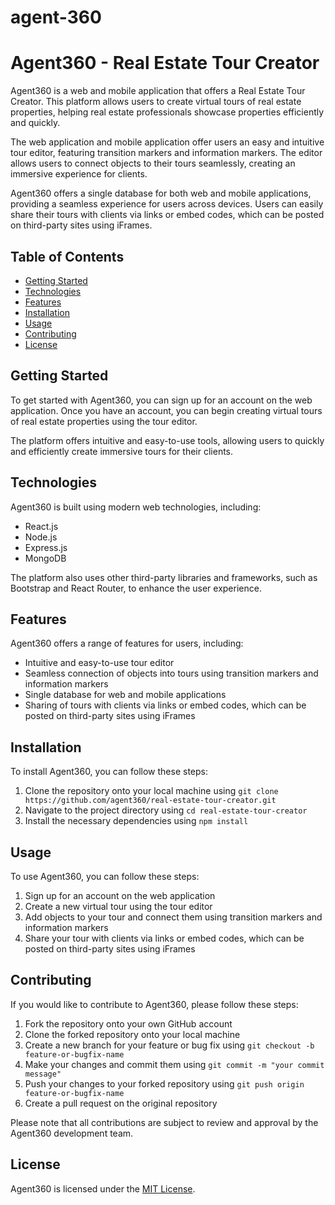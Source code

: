 # agent-360


# Agent360 - Real Estate Tour Creator

Agent360 is a web and mobile application that offers a Real Estate Tour Creator. This platform allows users to create virtual tours of real estate properties, helping real estate professionals showcase properties efficiently and quickly.

The web application and mobile application offer users an easy and intuitive tour editor, featuring transition markers and information markers. The editor allows users to connect objects to their tours seamlessly, creating an immersive experience for clients.

Agent360 offers a single database for both web and mobile applications, providing a seamless experience for users across devices. Users can easily share their tours with clients via links or embed codes, which can be posted on third-party sites using iFrames.

## Table of Contents
- [Getting Started](#getting-started)
- [Technologies](#technologies)
- [Features](#features)
- [Installation](#installation)
- [Usage](#usage)
- [Contributing](#contributing)
- [License](#license)

## Getting Started

To get started with Agent360, you can sign up for an account on the web application. Once you have an account, you can begin creating virtual tours of real estate properties using the tour editor.

The platform offers intuitive and easy-to-use tools, allowing users to quickly and efficiently create immersive tours for their clients.

## Technologies

Agent360 is built using modern web technologies, including:

- React.js
- Node.js
- Express.js
- MongoDB

The platform also uses other third-party libraries and frameworks, such as Bootstrap and React Router, to enhance the user experience.

## Features

Agent360 offers a range of features for users, including:

- Intuitive and easy-to-use tour editor
- Seamless connection of objects into tours using transition markers and information markers
- Single database for web and mobile applications
- Sharing of tours with clients via links or embed codes, which can be posted on third-party sites using iFrames

## Installation

To install Agent360, you can follow these steps:

1. Clone the repository onto your local machine using `git clone https://github.com/agent360/real-estate-tour-creator.git`
2. Navigate to the project directory using `cd real-estate-tour-creator`
3. Install the necessary dependencies using `npm install`

## Usage

To use Agent360, you can follow these steps:

1. Sign up for an account on the web application
2. Create a new virtual tour using the tour editor
3. Add objects to your tour and connect them using transition markers and information markers
4. Share your tour with clients via links or embed codes, which can be posted on third-party sites using iFrames

## Contributing

If you would like to contribute to Agent360, please follow these steps:

1. Fork the repository onto your own GitHub account
2. Clone the forked repository onto your local machine
3. Create a new branch for your feature or bug fix using `git checkout -b feature-or-bugfix-name`
4. Make your changes and commit them using `git commit -m "your commit message"`
5. Push your changes to your forked repository using `git push origin feature-or-bugfix-name`
6. Create a pull request on the original repository

Please note that all contributions are subject to review and approval by the Agent360 development team.

## License

Agent360 is licensed under the [MIT License](https://opensource.org/licenses/MIT).
